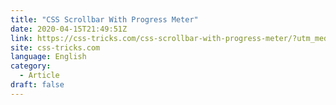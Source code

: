```yaml
---
title: "CSS Scrollbar With Progress Meter"
date: 2020-04-15T21:49:51Z
link: https://css-tricks.com/css-scrollbar-with-progress-meter/?utm_medium=RSS&utm_source=news.12bit.vn
site: css-tricks.com
language: English
category:
  - Article
draft: false
---
```

